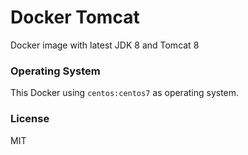 Docker Tomcat
=============

Docker image with latest JDK 8 and Tomcat 8

### Operating System

This Docker using `centos:centos7` as operating system.

### License

MIT
